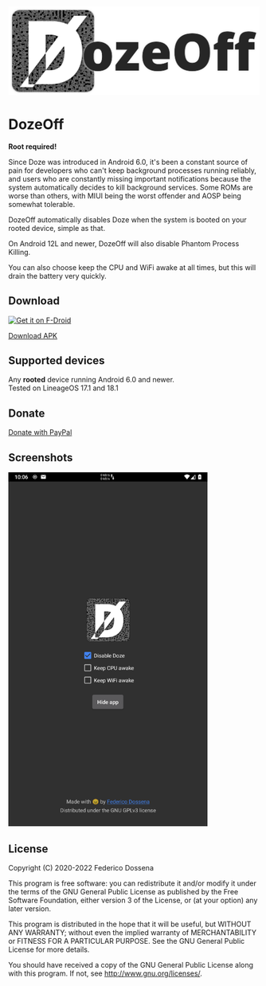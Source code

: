 ![DozeOff Logo](fastlane/metadata/android/en-US/images/featureGraphic.png)

# DozeOff
**Root required!**

Since Doze was introduced in Android 6.0, it's been a constant source of pain for developers who can't keep background processes running reliably, and users who are constantly missing important notifications because the system automatically decides to kill background services. Some ROMs are worse than others, with MIUI being the worst offender and AOSP being somewhat tolerable.

DozeOff automatically disables Doze when the system is booted on your rooted device, simple as that.

On Android 12L and newer, DozeOff will also disable Phantom Process Killing.

You can also choose keep the CPU and WiFi awake at all times, but this will drain the battery very quickly.

## Download

[<img src="https://fdroid.gitlab.io/artwork/badge/get-it-on.png"
     alt="Get it on F-Droid"
     height="80">](https://f-droid.org/packages/com.dosse.dozeoff/)

[Download APK](https://downloads.fdossena.com/geth.php?r=dozeoff-apk)

## Supported devices
Any **rooted** device running Android 6.0 and newer.  
Tested on LineageOS 17.1 and 18.1

## Donate
[Donate with PayPal](https://www.paypal.me/sineisochronic)

## Screenshots
<img src="fastlane/metadata/android/en-US/images/phoneScreenshots/screen1.png" width="400" />

## License
Copyright (C) 2020-2022 Federico Dossena

This program is free software: you can redistribute it and/or modify
it under the terms of the GNU General Public License as published by
the Free Software Foundation, either version 3 of the License, or
(at your option) any later version.

This program is distributed in the hope that it will be useful,
but WITHOUT ANY WARRANTY; without even the implied warranty of
MERCHANTABILITY or FITNESS FOR A PARTICULAR PURPOSE.  See the
GNU General Public License for more details.

You should have received a copy of the GNU General Public License
along with this program.  If not, see <http://www.gnu.org/licenses/>.
